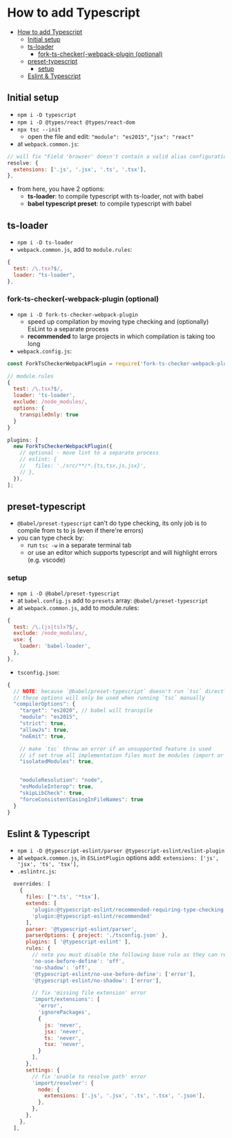 # How to add Typescript

- [How to add Typescript](#how-to-add-typescript)
  - [Initial setup](#initial-setup)
  - [ts-loader](#ts-loader)
    - [fork-ts-checker(-webpack-plugin (optional)](#fork-ts-checker-webpack-plugin-optional)
  - [preset-typescript](#preset-typescript)
    - [setup](#setup)
  - [Eslint & Typescript](#eslint--typescript)

## Initial setup

- `npm i -D typescript`
- `npm i -D @types/react @types/react-dom`
- `npx tsc --init`
  - open the file and edit: `"module": "es2015"`, `"jsx": "react"`
- at `webpack.common.js`:

```js
// will fix "Field 'browser' doesn't contain a valid alias configuration"
resolve: {
  extensions: ['.js', '.jsx', '.ts', '.tsx'],
},
```

- from here, you have 2 options:
  - **ts-loader**: to compile typescript with ts-loader, not with babel
  - **babel typescript preset**: to compile typescript with babel

## ts-loader

- `npm i -D ts-loader`
- `webpack.common.js`, add to `module.rules`:

```js
{
  test: /\.tsx?$/,
  loader: "ts-loader",
},
```

### fork-ts-checker(-webpack-plugin (optional)

- `npm i -D fork-ts-checker-webpack-plugin`
  - speed up compilation by moving type checking and (optionally) EsLint to a separate process
  - **recommended** to large projects in which compilation is taking too long
- `webpack.config.js`:

```js
const ForkTsCheckerWebpackPlugin = require('fork-ts-checker-webpack-plugin');

// module.rules
{
  test: /\.tsx?$/,
  loader: 'ts-loader',
  exclude: /node_modules/,
  options: {
    transpileOnly: true
  }
}

plugins: [
  new ForkTsCheckerWebpackPlugin({
    // optional - move lint to a separate process
    // eslint: {
    //   files: './src/**/*.{ts,tsx,js,jsx}',
    // },
  }),
];
```

## preset-typescript

- `@babel/preset-typescript` can't do type checking, its only job is to compile from ts to js (even if there're errors)
- you can type check by:
  - run `tsc -w` in a separate terminal tab
  - or use an editor which supports typescript and will highlight errors (e.g. vscode)

### setup

- `npm i -D @babel/preset-typescript`
- at `babel.config.js` add to `presets` array: `@babel/preset-typescript`
- at `webpack.common.js`, add to module.rules:

```js
{
  test: /\.(js|ts)x?$/,
  exclude: /node_modules/,
  use: {
    loader: 'babel-loader',
  },
},
```

- `tsconfig.json`:

```js
{
  // NOTE: because `@babel/preset-typescript` doesn't run `tsc` directly,
  // these options will only be used when running `tsc` manually
  "compilerOptions": {
    "target": "es2020", // babel will transpile
    "module": "es2015",
    "strict": true,
    "allowJs": true,
    "noEmit": true,

    // make `tsc` throw an error if an unsupported feature is used
    // if set true all implementation files must be modules (import or export something)
    "isolatedModules": true,


    "moduleResolution": "node",
    "esModuleInterop": true,
    "skipLibCheck": true,
    "forceConsistentCasingInFileNames": true
  }
}
```

## Eslint & Typescript

- `npm i -D @typescript-eslint/parser @typescript-eslint/eslint-plugin`
- at `webpack.common.js`, in `ESLintPlugin` options add: `extensions: ['js', 'jsx', 'ts', 'tsx'],`
- `.eslintrc.js`:

```js
  overrides: [
    {
      files: ['*.ts', '*tsx'],
      extends: [
        'plugin:@typescript-eslint/recommended-requiring-type-checking',
        'plugin:@typescript-eslint/recommended'
      ],
      parser: '@typescript-eslint/parser',
      parserOptions: { project: './tsconfig.json' },
      plugins: [ '@typescript-eslint' ],
      rules: {
        // note you must disable the following base rule as they can report incorrect errors
        'no-use-before-define': 'off',
        'no-shadow': 'off',
        '@typescript-eslint/no-use-before-define': ['error'],
        '@typescript-eslint/no-shadow': ['error'],

        // fix 'missing file extension' error
        'import/extensions': [
          'error',
          'ignorePackages',
          {
            js: 'never',
            jsx: 'never',
            ts: 'never',
            tsx: 'never',
          }
        ],
      },
      settings: {
        // fix 'unable to resolve path' error
        'import/resolver': {
          node: {
            extensions: ['.js', '.jsx', '.ts', '.tsx', '.json'],
          },
        },
      },
    },
  ],
```
